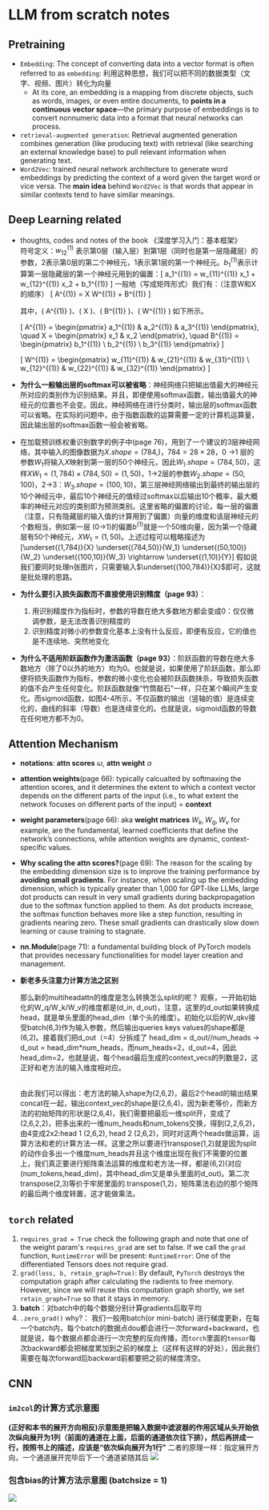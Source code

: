 # LLM from scratch notes

## Pretraining

- `Embedding`: The concept of converting data into a vector format is often referred to as `embedding`: 利用这种思想，我们可以把不同的数据类型（文字、视频、图片）转化为向量
  - At its core, an embedding is a mapping from discrete objects, such as words, images, or even entire documents, to **points in a continuous vector space**—the primary purpose of embeddings is to convert nonnumeric data into a format that neural networks can process.
- `retrieval-augmented generation`: Retrieval augmented generation combines generation (like producing text) with retrieval (like searching an external knowledge base) to pull relevant information when generating text.
- `Word2Vec`: trained neural network architecture to generate word embeddings by predicting the context of a word given the target word or vice versa. The **main idea**
behind `Word2Vec` is that words that appear in similar contexts tend to have similar meanings.
## Deep Learning related
- thoughts, codes and notes of the book 《深度学习入门：基本框架》
\
符号定义：$w_{12}^{(1)}$ 表示第0层（输入层）到第1层（同时也是第一层隐藏层）的参数，2表示第0层的第二个神经元，1表示第1层的第一个神经元。$b_1^{(1)}$表示计算第一层隐藏层的第一个神经元用到的偏置：\[ a_1^{(1)} = w_{11}^{(1)} x_1 + w_{12}^{(1)} x_2 + b_1^{(1)} \]
一般地（写成矩阵形式）我们有：（注意W和X的顺序）
\[ A^{(1)} = X W^{(1)} + B^{(1)} \]

    其中，\( A^{(1)} \)、\( X \)、\( B^{(1)} \)、\( W^{(1)} \) 如下所示。

    \[ A^{(1)} = \begin{pmatrix} a_1^{(1)} & a_2^{(1)} & a_3^{(1)} \end{pmatrix}, \quad X = \begin{pmatrix} x_1 & x_2 \end{pmatrix}, \quad B^{(1)} = \begin{pmatrix} b_1^{(1)} \\ b_2^{(1)} \\ b_3^{(1)} \end{pmatrix} \]

    \[ W^{(1)} = \begin{pmatrix} w_{11}^{(1)} & w_{21}^{(1)} & w_{31}^{(1)} \\ w_{12}^{(1)} & w_{22}^{(1)} & w_{32}^{(1)} \end{pmatrix} \]
- **为什么一般输出层的softmax可以被省略**：神经网络只把输出值最大的神经元所对应的类别作为识别结果。并且，即便使用softmax函数，输出值最大的神经元的位置也不会变。因此，神经网络在进行分类时，输出层的softmax函数可以省略。在实际的问题中，由于指数函数的运算需要一定的计算机运算量，因此输出层的softmax函数一般会被省略。
- 在加载预训练权重识别数字的例子中(page 76)，用到了一个建议的3层神经网络，其中输入的图像数据为$X.shape=(784,)$，$784=28\times28$，0 &rarr;1 层的参数$W_1$将输入$X$映射到第一层的50个神经元，因此$W_1.shape = (784,50)$，这样$XW_1 = (1,784)\times(784,50)=(1,50)$，1&rarr;2层的参数$W_2.shape = (50,100)$，2&rarr;3：$W_3.shape=(100,10)$，第三层神经网络输出到最终的输出层的10个神经元中，最后10个神经元的值经过softmax以后输出10个概率，最大概率的神经元对应的类别即为预测类别。这里省略的偏置的讨论，每一层的偏置（注意，只有隐藏层的输入值的计算用到了偏置）向量的维度和该层神经元的个数相当，例如第一层 (0&rarr;1)的偏置$b^{(1)}$就是一个50维向量，因为第一个隐藏层有50个神经元，$XW_1=(1,50)$。上述过程可以粗略描述为
  \[\underset{(1,784)}{X} \underset{(784,50)}{W_1} \underset{(50,100)}{W_2} \underset{(100,10)}{W_3} \rightarrow \underset{(1,10)}{Y}\]
假如说我们要同时处理n张图片，只需要输入$\underset{(100,784)}{X}$即可，这就是批处理的思路。

- **为什么要引入损失函数而不直接使用识别精度（page 93）**：
  1. 用识别精度作为指标时，参数的导数在绝大多数地方都会变成0：仅仅微调参数，是无法改善识别精度的
  2. 识别精度对微小的参数变化基本上没有什么反应，即便有反应，它的值也是不连续地、突然地变化
- **为什么不适用阶跃函数作为激活函数（page 93）**：阶跃函数的导数在绝大多数地方（除了0以外的地方）均为0。也就是说，如果使用了阶跃函数，那么即便将损失函数作为指标，参数的微小变化也会被阶跃函数抹杀，导致损失函数的值不会产生任何变化。阶跃函数就像“竹筒敲石”一样，只在某个瞬间产生变化。而sigmoid函数，如图4-4所示，不仅函数的输出（竖轴的值）是连续变化的，曲线的斜率（导数）也是连续变化的。也就是说，sigmoid函数的导数在任何地方都不为0。








## Attention Mechanism
- **notations**: **attn scores** $\omega$, **attn weight** $\alpha$
- **attention weights**(page 66): typically calcualted by softmaxing the attention scores, and it determines the extent to which a context vector depends on the different parts of the input (i.e., to what extent the network focuses on different parts of the input) = **context**
- **weight parameters**(page 66): aka **weight matrices** $W_k, W_q, W_v$ for example, are the fundamental, learned coefficients that define the network’s connections, while attention weights are dynamic, context-specific values. 
- **Why scaling the attn scores?**(page 69): The reason for the scaling by the embedding dimension size is to improve the training performance by **avoiding small gradients**. For instance, when scaling up the embedding dimension, which is typically greater than 1,000 for GPT-like LLMs, large dot products can result in very small gradients during backpropagation due to the softmax function applied to them. As dot products increase, the softmax function behaves more like a step function, resulting in gradients nearing zero. These small gradients can drastically slow down learning or cause training to stagnate. 
- **nn.Module**(page 71): a fundamental building block of PyTorch models that provides necessary functionalities for model layer creation and management.
- **新老多头注意力计算方法之区别**

    那么新的multiheadattn的维度是怎么转换怎么split的呢？
    观察，一开始初始化的W_q/W_k/W_v的维度都是(d_in, d_out)，注意，这里的d_out如果转换成head，就是单头里面的head_dim（单个头的维度）。初始化以后的W_qkv接受batch(6,3)作为输入参数，然后输出queries keys values的shape都是(6,2)。接着我们把d_out（=4）分拆成了 head_dim = d_out//num_heads -> d_out = head_dim*num_heads，而num_heads=2，d_out=4，因此head_dim=2，也就是说，每个head最后生成的context_vecs的列数是2，这正好和老方法的输入维度相对应。

    \
    由此我们可以得出：老方法的输入shape为(2,6,2)，最后2个head的输出结果concat在一起，输出context_vec的shape是(2,6,4)，因为新老等价，而新方法的初始矩阵的形状是(2,6,4)，我们需要把最后一维split开，变成了(2,6,2,2)，把多出来的一维num_heads和num_tokens交换，得到(2,2,6,2)，由4变成2x2:head 1 (2,6,2), head 2 (2,6,2)，同时对这两个heads做运算，运算方法和老的计算方法一样。这里之所以要进行transpose(1,2)就是因为split的动作会多出一个维度num_heads并且这个维度出现在我们不需要的位置上，我们真正要进行矩阵乘法运算的维度和老方法一样，都是(6,2)(对应(num_tokens,head_dim)，其中head_dim又是单头里面的d_out)。第二次transpose(2,3)等价于牢房里面的.transpose(1,2)，矩阵乘法右边的那个矩阵的最后两个维度转置，这才能做乘法。

## `torch` related
1. `requires_grad = True` check the following graph and note that one of the weight param's `requires_grad` are set to false. If we call the `grad` function, `RuntimeError` will be present: `RuntimeError`: One of the differentiated Tensors does not require grad.
2. `grad(loss, b, retain_graph=True)`: By default, `PyTorch` destroys the computation graph after calculating the radients to free memory. However, since we will reuse this computation graph shortly, we set `retain_graph=True` so that it stays in memory.
3. **batch**：对batch中的每个数据分别计算gradients后取平均
4. `.zero_grad()` why?： 我们一般用batch(or mini-batch) 进行梯度更新，在每一个batch内，每个batch的数据点dou都会进行一次forward+backward，也就是说，每个数据点都会进行一次完整的反向传播，而`torch`里面的`tensor`每次backward都会把梯度累加到之前的梯度上（这样有这样的好处），因此我们需要在每次forward后backward前都要把之前的梯度清空。

## CNN

### `im2col`的计算方式示意图
**(正好和本书的展开方向相反)示意图是把输入数据中滤波器的作用区域从头开始依次纵向展开为1列（前面的通道在上面，后面的通道依次往下排），然后再拼成一行，按照书上的描述，应该是“依次纵向展开为1行”**
二者的原理一样：指定展开方向，一个通道展开完毕后下一个通道紧随其后
![](mdfig\2025-02-10-17-56-48.png)

### 包含bias的计算方法示意图 (batchsize = 1)
![](mdfig\2025-02-10-17-34-45.png)